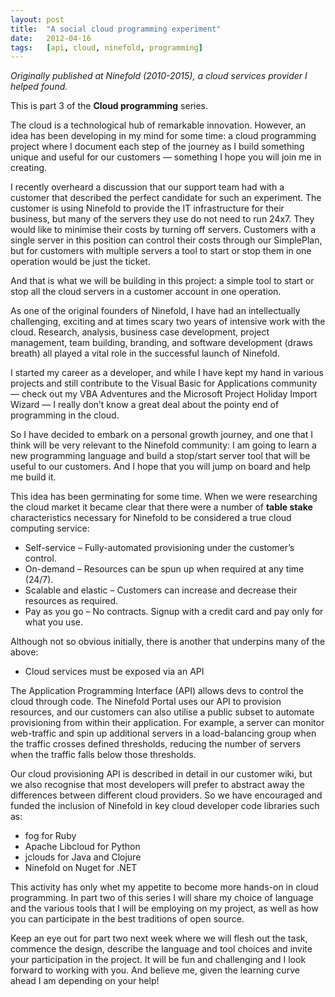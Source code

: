 ```yaml
---
layout: post
title:  "A social cloud programming experiment"
date:   2012-04-16
tags:   [api, cloud, ninefold, programming]
---
```


*Originally published at Ninefold (2010-2015), a cloud services provider
I helped found.*

This is part 3 of the **Cloud programming** series.

The cloud is a technological hub of remarkable innovation. However, an
idea has been developing in my mind for some time: a cloud programming
project where I document each step of the journey as I build something
unique and useful for our customers — something I hope you will join me
in creating.

I recently overheard a discussion that our support team had with a
customer that described the perfect candidate for such an experiment.
The customer is using Ninefold to provide the IT infrastructure for
their business, but many of the servers they use do not need to run
24x7. They would like to minimise their costs by turning off servers.
Customers with a single server in this position can control their costs
through our SimplePlan, but for customers with multiple servers a tool
to start or stop them in one operation would be just the ticket.

And that is what we will be building in this project: a simple tool to
start or stop all the cloud servers in a customer account in one
operation.

As one of the original founders of Ninefold, I have had an
intellectually challenging, exciting and at times scary two years of
intensive work with the cloud. Research, analysis, business case
development, project management, team building, branding, and software
development (draws breath) all played a vital role in the successful
launch of Ninefold.

I started my career as a developer, and while I have kept my hand in
various projects and still contribute to the Visual Basic for
Applications community — check out my VBA Adventures and the Microsoft
Project Holiday Import Wizard — I really don’t know a great deal about
the pointy end of programming in the cloud.

So I have decided to embark on a personal growth journey, and one that I
think will be very relevant to the Ninefold community: I am going to
learn a new programming language and build a stop/start server tool that
will be useful to our customers. And I hope that you will jump on board
and help me build it.

This idea has been germinating for some time. When we were researching
the cloud market it became clear that there were a number of **table
stake** characteristics necessary for Ninefold to be considered a true
cloud computing service:

* Self-service – Fully-automated provisioning under the customer’s
  control.
* On-demand – Resources can be spun up when required at any time (24/7).
* Scalable and elastic – Customers can increase and decrease their
  resources as required.
* Pay as you go – No contracts. Signup with a credit card and pay only
  for what you use.

Although not so obvious initially, there is another that underpins many
of the above:

* Cloud services must be exposed via an API

The Application Programming Interface (API) allows devs to control the
cloud through code. The Ninefold Portal uses our API to provision
resources, and our customers can also utilise a public subset to
automate provisioning from within their application. For example, a
server can monitor web-traffic and spin up additional servers in a
load-balancing group when the traffic crosses defined thresholds,
reducing the number of servers when the traffic falls below those
thresholds.

Our cloud provisioning API is described in detail in our customer wiki,
but we also recognise that most developers will prefer to abstract away
the differences between different cloud providers. So we have encouraged
and funded the inclusion of Ninefold in key cloud developer code
libraries such as:

* fog for Ruby
* Apache Libcloud for Python
* jclouds for Java and Clojure
* Ninefold on Nuget for .NET

This activity has only whet my appetite to become more hands-on in cloud
programming. In part two of this series I will share my choice of
language and the various tools that I will be employing on my project,
as well as how you can participate in the best traditions of open
source.

Keep an eye out for part two next week where we will flesh out the task,
commence the design, describe the language and tool choices and invite
your participation in the project. It will be fun and challenging and I
look forward to working with you. And believe me, given the learning
curve ahead I am depending on your help!
